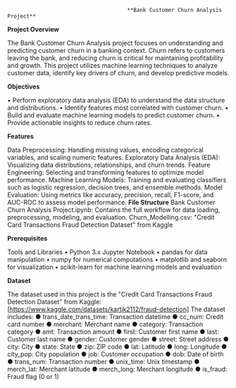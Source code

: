                                           **Bank Customer Churn Analysis Project**
  
**Project Overview**

The Bank Customer Churn Analysis project focuses on understanding and predicting customer churn in a banking context. Churn refers to customers leaving the bank, and reducing churn is critical for maintaining profitability and growth. This project utilizes machine learning techniques to analyze customer data, identify key drivers of churn, and develop predictive models.

**Objectives**

•	Perform exploratory data analysis (EDA) to understand the data structure and distributions.
•	Identify features most correlated with customer churn.
•	Build and evaluate machine learning models to predict customer churn.
•	Provide actionable insights to reduce churn rates.

**Features**

Data Preprocessing: Handling missing values, encoding categorical variables, and scaling numeric features.
Exploratory Data Analysis (EDA): Visualizing data distributions, relationships, and churn trends.
Feature Engineering: Selecting and transforming features to optimize model performance.
Machine Learning Models: Training and evaluating classifiers such as logistic regression, decision trees, and ensemble methods.
Model Evaluation: Using metrics like accuracy, precision, recall, F1-score, and AUC-ROC to assess model performance.
**File Structure**
Bank Customer Churn Analysis Project.ipynb: Contains the full workflow for data loading, preprocessing, modeling, and evaluation.
Churn_Modelling.csv: "Credit Card Transactions Fraud Detection Dataset" from Kaggle 

**Prerequisites**

Tools and Libraries
•	Python 3.x
Jupyter Notebook
•	pandas for data manipulation
•	numpy for numerical computations
•	matplotlib and seaborn for visualization
•	scikit-learn for machine learning models and evaluation

**Dataset**

The dataset used in this project is the "Credit Card Transactions Fraud Detection Dataset" from Kaggle:
[https://www.kaggle.com/datasets/kartik2112/fraud-detection]
The dataset includes:
● trans_date_trans_time: Transaction datetime
● cc_num: Credit card number
● merchant: Merchant name
● category: Transaction category
● amt: Transaction amount
● first: Customer first name
● last: Customer last name
● gender: Customer gender
● street: Street address
● city: City
● state: State
● zip: ZIP code
● lat: Latitude
● long: Longitude
● city_pop: City population
● job: Customer occupation
● dob: Date of birth
● trans_num: Transaction number
● unix_time: Unix timestamp
● merch_lat: Merchant latitude
● merch_long: Merchant longitude
● is_fraud: Fraud flag (0 or 1)